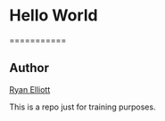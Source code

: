 # Hello World
===========
## Author
[Ryan Elliott](https://github.com/ryan-elliott)

This is a repo just for training purposes.

